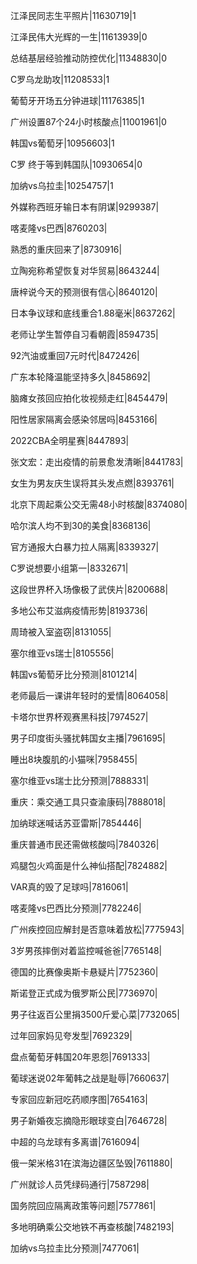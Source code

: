 江泽民同志生平照片|11630719|1

江泽民伟大光辉的一生|11613939|0

总结基层经验推动防控优化|11348830|0

C罗乌龙助攻|11208533|1

葡萄牙开场五分钟进球|11176385|1

广州设置87个24小时核酸点|11001961|0

韩国vs葡萄牙|10956603|1

C罗 终于等到韩国队|10930654|0

加纳vs乌拉圭|10254757|1

外媒称西班牙输日本有阴谋|9299387|

喀麦隆vs巴西|8760203|

熟悉的重庆回来了|8730916|

立陶宛称希望恢复对华贸易|8643244|

唐梓说今天的预测很有信心|8640120|

日本争议球和底线重合1.88毫米|8637262|

老师让学生暂停自习看朝霞|8594735|

92汽油或重回7元时代|8472426|

广东本轮降温能坚持多久|8458692|

脑瘫女孩回应拍化妆视频走红|8454479|

阳性居家隔离会感染邻居吗|8453166|

2022CBA全明星赛|8447893|

张文宏：走出疫情的前景愈发清晰|8441783|

女生为男友庆生误将其头发点燃|8393761|

北京下周起乘公交无需48小时核酸|8374080|

哈尔滨人均不到30的美食|8368136|

官方通报大白暴力拉人隔离|8339327|

C罗说想要小组第一|8332671|

这段世界杯入场像极了武侠片|8200688|

多地公布艾滋病疫情形势|8193736|

周琦被入室盗窃|8131055|

塞尔维亚vs瑞士|8105556|

韩国vs葡萄牙比分预测|8101214|

老师最后一课讲年轻时的爱情|8064058|

卡塔尔世界杯观赛黑科技|7974527|

男子印度街头骚扰韩国女主播|7961695|

睡出8块腹肌的小猫咪|7958455|

塞尔维亚vs瑞士比分预测|7888331|

重庆：乘交通工具只查渝康码|7888018|

加纳球迷喊话苏亚雷斯|7854446|

重庆普通市民还需做核酸吗|7840326|

鸡腿包火鸡面是什么神仙搭配|7824882|

VAR真的毁了足球吗|7816061|

喀麦隆vs巴西比分预测|7782246|

广州疾控回应解封是否意味着放松|7775943|

3岁男孩摔倒对着监控喊爸爸|7765148|

德国的比赛像奥斯卡悬疑片|7752360|

斯诺登正式成为俄罗斯公民|7736970|

男子往返百公里捐3500斤爱心菜|7732065|

过年回家妈见夸发型|7692329|

盘点葡萄牙韩国20年恩怨|7691333|

葡球迷说02年葡韩之战是耻辱|7660637|

专家回应新冠吃药顺序图|7654163|

男子新婚夜忘摘隐形眼球变白|7646728|

中超的乌龙球有多离谱|7616094|

俄一架米格31在滨海边疆区坠毁|7611880|

广州就诊人员凭绿码通行|7587298|

国务院回应隔离政策等问题|7577861|

多地明确乘公交地铁不再查核酸|7482193|

加纳vs乌拉圭比分预测|7477061|

